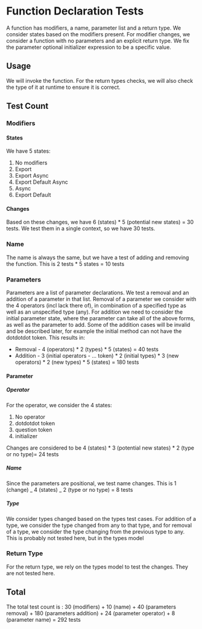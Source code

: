 # Function Declaration Tests

A function has modifiers, a name, parameter list and a return type.
We consider states based on the modifiers present.
For modifier changes, we consider a function with no parameters and an explicit return type.
We fix the parameter optional initializer expression to be a specific value.

## Usage

We will invoke the function. For the return types checks, we will also check the type of it at runtime to ensure it is correct.

## Test Count

### Modifiers

#### States

We have 5 states:

1. No modifiers
2. Export
3. Export Async
4. Export Default Async
5. Async
6. Export Default

#### Changes

Based on these changes, we have 6 (states) \* 5 (potential new states) = 30 tests. We test them in a single context, so we have 30 tests.

### Name

The name is always the same, but we have a test of adding and removing the function.
This is 2 tests \* 5 states = 10 tests

### Parameters

Parameters are a list of parameter declarations.
We test a removal and an addition of a parameter in that list.
Removal of a parameter we consider with the 4 operators (incl lack there of), in combination of a specified type as well as an unspecified type (any).
For addition we need to consider the initial parameter state, where the parameter can take all of the above forms, as well as the parameter to add.
Some of the addition cases will be invalid and be described later, for example the initial method can not have the dotdotdot token.
This results in:

- Removal - 4 (operators) \* 2 (types) \* 5 (states) = 40 tests
- Addition - 3 (initial operators - ... token) \* 2 (initial types) \* 3 (new operators) \* 2 (new types) \* 5 (states) = 180 tests

#### Parameter

##### Operator

For the operator, we consider the 4 states:

1. No operator
2. dotdotdot token
3. question token
4. initializer

Changes are considered to be 4 (states) \* 3 (potential new states) \* 2 (type or no type)= 24 tests

##### Name

Since the parameters are positional, we test name changes.
This is 1 (change) _ 4 (states) _ 2 (type or no type) = 8 tests

##### Type

We consider types changed based on the types test cases. For addition of a type, we consider the type changed from any to that type, and for removal of a type, we consider the type changing from the previous type to any.
This is probably not tested here, but in the types model

### Return Type

For the return type, we rely on the types model to test the changes.
They are not tested here.

## Total

The total test count is :
30 (modifiers) + 10 (name) + 40 (parameters removal) + 180 (parameters addition) + 24 (parameter operator) + 8 (parameter name) = 292 tests
